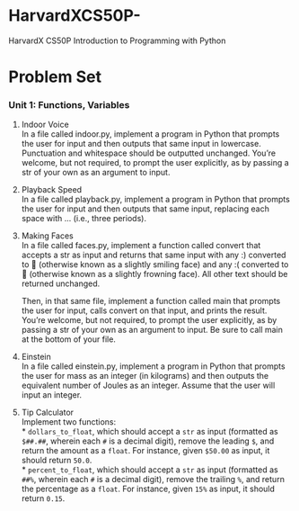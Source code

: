 # HarvardXCS50P-
HarvardX CS50P Introduction to Programming with Python


# Problem Set

### Unit 1: Functions, Variables

1. Indoor Voice  
	In a file called indoor.py, implement a program in Python that prompts the user for input and then outputs that same input in lowercase.  
	Punctuation and whitespace should be outputted unchanged. You’re welcome, but not required, to prompt the user explicitly, as by passing a str of your own as an argument to input.  

2. Playback Speed  
	In a file called playback.py, implement a program in Python that prompts the user for input and then outputs that same input, replacing each space with ... (i.e., three periods).  

3. Making Faces  
	In a file called faces.py, implement a function called convert that accepts a str as input and returns that same input with any :) converted to 🙂 (otherwise known as a slightly smiling face) and any :( converted to 🙁 (otherwise known as a slightly frowning face). All other text should be returned unchanged.  

	Then, in that same file, implement a function called main that prompts the user for input, calls convert on that input, and prints the result. You’re welcome, but not required, to prompt the user explicitly, as by passing a str of your own as an argument to input. Be sure to call main at the bottom of your file.

4. Einstein  
	In a file called einstein.py, implement a program in Python that prompts the user for mass as an integer (in kilograms) and then outputs the equivalent number of Joules as an integer. Assume that the user will input an integer.

5. Tip Calculator  
	Implement two functions:  
		* `dollars_to_float`, which should accept a `str` as input (formatted as `$##.##`, wherein each `#` is a decimal digit), remove the leading `$`, and return the amount as a `float`. For instance, given `$50.00` as input, it should return `50.0`.  
		* `percent_to_float`, which should accept a `str` as input (formatted as `##%`, wherein each `#` is a decimal digit), remove the trailing `%`, and return the percentage as a `float`. For instance, given `15%` as input, it should return `0.15`.